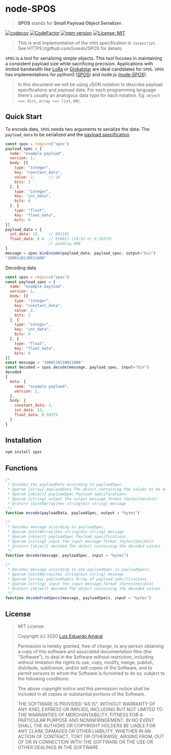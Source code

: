 # node-SPOS

> **SPOS** stands for **Small Payload Object Serializer**.

[![codecov](https://codecov.io/gh/luxedo/node-spos/branch/master/graph/badge.svg)](https://codecov.io/gh/luxedo/node-spos) [![CodeFactor](https://www.codefactor.io/repository/github/luxedo/node-spos/badge)](https://www.codefactor.io/repository/github/luxedo/node-spos) [![npm version](https://badge.fury.io/js/spos.svg)](https://badge.fury.io/js/spos) [![License: MIT](https://img.shields.io/badge/License-MIT-yellow.svg)](https://opensource.org/licenses/MIT)

> This is and implementation of the `SPOS` specification in `Javascript`. See
> HTTPS://github.com/luxedo/SPOS for details.

`SPOS` is a tool for serializing simple objects. This tool focuses in
maintaining a consistent payload size while sacrificing precision.
Applications with limited bandwidth like [LoRa](https://lora-alliance.org/)
or [Globalstar](https://www.globalstar.com/en-us/) are ideal candidates
for `SPOS`. `SPOS` has implementations for
python3 ([SPOS](https://github.com/luxedo/SPOS)) and
node.js ([node-SPOS](https://github.com/luxedo/node-SPOS)).

> In this document we will be using JSON notation to describe payload
> specifications and payload data. For each programming language there's
> usually an analogous data type for each notation. Eg:
> `object <=> dict`, `array <=> list`, etc.

## Quick Start

To encode data, `SPOS` needs two arguments to serialize the data: The `payload_data` to be serialized and the [payload specification](https://github.com/luxedo/SPOS#Payload-specification).

```javascript
const spos = require("spos")
payload_spec = {
  name: "example payload",
  version: 1,
  body: [{
    type: "integer",
    key: "constant_data",
    value: 2,      // 10
    bits: 2
  }, {
    type: "integer",
    key: "int_data",
    bits: 6
  }, {
    type: "float",
    key: "float_data",
    bits: 6
}]
payload_data = {
  int_data: 13,    // 001101
  float_data: 0.6  // 010011 (19/32 or 0.59375)
                   // padding 000
}
message = spos.binEncode(payload_data, payload_spec, output="bin")
"1000110110011000"
```

Decoding data

```javascript
const spos = require("spos")
const payload_spec = {
  name: "example payload",
  version: 1,
  body: [{
    type: "integer",
    key: "constant_data",
    value: 2,
    bits: 2
  }, {
    type: "integer",
    key: "int_data",
    bits: 6
  }, {
    type: "float",
    key: "float_data",
    bits: 6
}]
const message = "1000110110011000"
const decoded = spos.decode(message, payload_spec, input="bin")
decoded
{
  meta: {
    name: "example payload",
    version: 1,
  },
  body: {
    constant_data: 2,
    int_data: 13,
    float_data: 0.59375
  }
}

```

## Installation

```bash
npm install spos
```

## Functions

```javascript
/*
 * Encodes the payloadData according to payloadSpec.
 * @param {array} payloadData The object containing the values to be encoded.
 * @param {object} payloadSpec Payload specifications.
 * @param {string} output the output message format (bytes|hex|bin)
 * @return {Uint8Array|hex string|bin string} message
 */
function encode(payloadData, payloadSpec, output = "bytes")
```

```javascript
/*
 * Decodes message according to payloadSpec.
 * @param {Uint8Array|hex string|bin string} message
 * @param {object} payloadSpec Payload specifications.
 * @param {string} input the input message format (bytes|hex|bin)
 * @return {object} decoded The object containing the decoded values.
 */
function decode(message, payloadSpec, input = "bytes")
```

```javascript
/*
 * Decodes message according to one payloadSpec in payloadSpecs.
 * @param {Uint8Array|hex string|bin string} message
 * @param {array} payloadSpecs Array of payload specifications.
 * @param {string} input the input message format (bytes|hex|bin)
 * @return {object} decoded The object containing the decoded values.
 */
function decodeFromSpecs(message, payloadSpecs, input = "bytes")
```

## License

> MIT License
>
> Copyright (c) 2020 [Luiz Eduardo Amaral](luizamaral306@gmail.com)
>
> Permission is hereby granted, free of charge, to any person obtaining a copy
> of this software and associated documentation files (the "Software"), to deal
> in the Software without restriction, including without limitation the rights
> to use, copy, modify, merge, publish, distribute, sublicense, and/or sell
> copies of the Software, and to permit persons to whom the Software is
> furnished to do so, subject to the following conditions:
>
> The above copyright notice and this permission notice shall be included in all
> copies or substantial portions of the Software.
>
> THE SOFTWARE IS PROVIDED "AS IS", WITHOUT WARRANTY OF ANY KIND, EXPRESS OR
> IMPLIED, INCLUDING BUT NOT LIMITED TO THE WARRANTIES OF MERCHANTABILITY,
> FITNESS FOR A PARTICULAR PURPOSE AND NONINFRINGEMENT. IN NO EVENT SHALL THE
> AUTHORS OR COPYRIGHT HOLDERS BE LIABLE FOR ANY CLAIM, DAMAGES OR OTHER
> LIABILITY, WHETHER IN AN ACTION OF CONTRACT, TORT OR OTHERWISE, ARISING FROM,
> OUT OF OR IN CONNECTION WITH THE SOFTWARE OR THE USE OR OTHER DEALINGS IN THE
> SOFTWARE.
